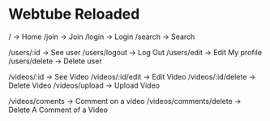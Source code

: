 # Webtube Reloaded

/ -> Home
/join -> Join
/login -> Login
/search -> Search

/users/:id -> See user
/users/logout -> Log Out
/users/edit -> Edit My profile
/users/delete -> Delete user

/videos/:id -> See Video
/videos/:id/edit -> Edit Video
/videos/:id/delete -> Delete Video
/videos/upload -> Upload Video

/videos/coments -> Comment on a video
/videos/comments/delete -> Delete A Comment of a Video
